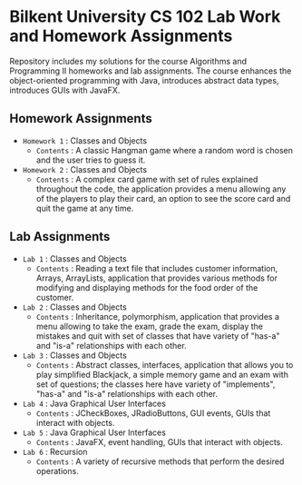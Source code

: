 # Bilkent University CS 102 Lab Work and Homework Assignments

Repository includes my solutions for the course Algorithms and Programming II homeworks and lab assignments. The course enhances the object-oriented programming with Java, introduces abstract data types, introduces GUIs with JavaFX.

## Homework Assignments

- `Homework 1` : Classes and Objects
    - `Contents` : A classic Hangman game where a random word is chosen and the user tries to guess it.
- `Homework 2` : Classes and Objects
    - `Contents` : A complex card game with set of rules explained throughout the code, the application provides a menu allowing any of the players to play their card, an option to see the score card and quit the game at
                 any time.

## Lab Assignments

- `Lab 1` : Classes and Objects
     - `Contents` : Reading a text file that includes customer information, Arrays, ArrayLists, application that provides various methods for modifying and displaying methods for the food order of the customer.
- `Lab 2` : Classes and Objects
     - `Contents` : Inheritance, polymorphism, application that provides a menu allowing to take the exam, grade the exam, display the mistakes and quit with set of classes that have variety of "has-a" and "is-a" 
                  relationships with each other.
- `Lab 3` : Classes and Objects
     - `Contents` : Abstract classes, interfaces, application that allows you to play simplified Blackjack, a simple memory game and an exam with set of questions; the classes here have variety of "implements", "has-a" and 
                  "is-a" relationships with each other.   
- `Lab 4` : Java Graphical User Interfaces
     - `Contents` : JCheckBoxes, JRadioButtons, GUI events, GUIs that interact with objects.
- `Lab 5` : Java Graphical User Interfaces 
     - `Contents` : JavaFX, event handling, GUIs that interact with objects.
- `Lab 6` : Recursion
     - `Contents` : A variety of recursive methods that perform the desired operations.  
